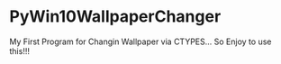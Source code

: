 # PyWin10WallpaperChanger

My First Program for Changin Wallpaper via CTYPES... So Enjoy to use this!!!
